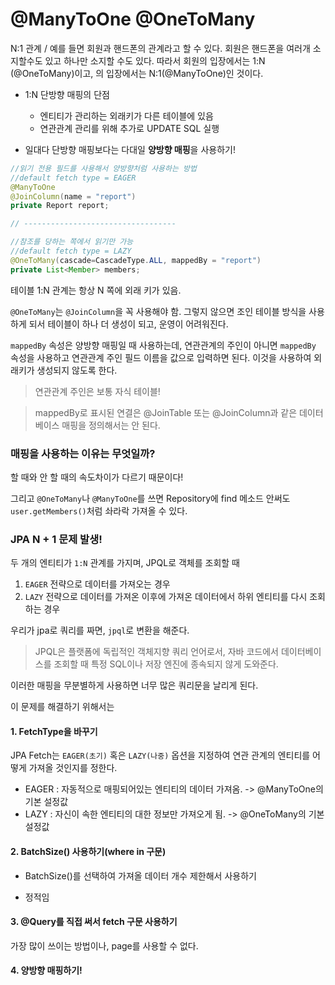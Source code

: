 # @ManyToOne @OneToMany



N:1 관계 / 예를 들면 회원과 핸드폰의 관계라고 할 수 있다. 회원은 핸드폰을 여러개 소지할수도 있고 하나만 소지할 수도 있다. 따라서 회원의 입장에서는 1:N (@OneToMany)이고, 의 입장에서는 N:1(@ManyToOne)인 것이다.

- 1:N 단방향 매핑의 단점
  - 엔티티가 관리하는 외래키가 다른 테이블에 있음
  - 연관관계 관리를 위해 추가로 UPDATE SQL 실행



- 일대다 단방향 매핑보다는 다대일 **양방향 매핑**을 사용하기!



```java
//읽기 전용 필드를 사용해서 양방향처럼 사용하는 방법
//default fetch type = EAGER
@ManyToOne
@JoinColumn(name = "report")
private Report report;

// ----------------------------------

//참조를 당하는 쪽에서 읽기만 가능
//default fetch type = LAZY
@OneToMany(cascade=CascadeType.ALL, mappedBy = "report")
private List<Member> members;
```



테이블 1:N 관계는 항상 N 쪽에 외래 키가 있음.

`@OneToMany`는 `@JoinColumn`을 꼭 사용해야 함. 그렇지 않으면 조인 테이블 방식을 사용하게 되서 테이블이 하나 더 생성이 되고, 운영이 어려워진다.



`mappedBy` 속성은 양방향 매핑일 때 사용하는데, 연관관계의 주인이 아니면 `mappedBy` 속성을 사용하고 연관관계 주인 필드 이름을 값으로 입력하면 된다. 이것을 사용하여 외래키가 생성되지 않도록 한다.

> 연관관계 주인은 보통 자식 테이블!

> mappedBy로 표시된 연결은 @JoinTable 또는 @JoinColumn과 같은 데이터베이스 매핑을 정의해서는 안 된다.



### 매핑을 사용하는 이유는 무엇일까?

할 때와 안 할 때의 속도차이가 다르기 때문이다!

그리고 `@OneToMany`나 `@ManyToOne`를 쓰면 Repository에 find 메소드 안써도 `user.getMembers()`처럼 솨라락 가져올 수 있다.



### JPA N + 1 문제 발생!

두 개의 엔티티가 `1:N` 관계를 가지며, JPQL로 객체를 조회할 때

1. `EAGER` 전략으로 데이터를 가져오는 경우
2. `LAZY` 전략으로 데이터를 가져온 이후에 가져온 데이터에서 하위 엔티티를 다시 조회하는 경우 



우리가 jpa로 쿼리를 짜면, `jpql`로 변환을 해준다.

> JPQL은 플랫폼에 독립적인 객체지향 쿼리 언어로서, 자바 코드에서 데이터베이스를 조회할 때 특정 SQL이나 저장 엔진에 종속되지 않게 도와준다.

 이러한 매핑을 무분별하게 사용하면 너무 많은 쿼리문을 날리게 된다.



이 문제를 해결하기 위해서는

#### 1. FetchType을 바꾸기

JPA Fetch는 `EAGER(초기)` 혹은 `LAZY(나중)` 옵션을 지정하여 연관 관계의 엔티티를 어떻게 가져올 것인지를 정한다.

+ EAGER : 자동적으로 매핑되어있는 엔티티의 데이터 가져옴. -> @ManyToOne의 기본 설정값
+ LAZY : 자신이 속한 엔티티의 대한 정보만 가져오게 됨. -> @OneToMany의 기본 설정값

#### 2. BatchSize() 사용하기(where in 구문) 

+ BatchSize()를 선택하여 가져올 데이터 개수 제한해서 사용하기

- 정적임

#### 3. @Query를 직접 써서 fetch 구문 사용하기

가장 많이 쓰이는 방법이나, page를 사용할 수 없다.

#### 4. 양방향 매핑하기!



